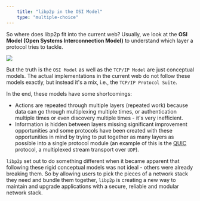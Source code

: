 ```yaml
---
    title: "libp2p in the OSI Model"
    type: "multiple-choice"
---
```


So where does libp2p fit into the current web?
Usually, we look at the **OSI Model (Open Systems Interconnection Model)** to understand which layer a protocol tries to tackle.

<div class="flex justify-center mv4">
    <img src="/tutorial-assets/T0008L04-osi-model.png">
</div>

But the truth is the `OSI Model` as well as the `TCP/IP Model` are just conceptual models. The actual implementations in the current web do not follow these models exactly, but instead it's a mix, i.e., the `TCP/IP Protocol Suite`.

In the end, these models have some shortcomings:

- Actions are repeated through multiple layers (repeated work) because data can go through multiplexing multiple times, or authentication multiple times or even discovery multiple times - it's very inefficient.
- Information is hidden between layers missing significant improvement opportunities and some protocols have been created with these opportunities in mind by trying to put together as many layers as possible into a single protocol module (an example of this is the [QUIC](https://www.chromium.org/quic) protocol, a multiplexed stream transport over `UDP`).

`libp2p` set out to do something different when it became apparent that following these rigid conceptual models was not ideal - others were already breaking them.
So by allowing users to pick the pieces of a network stack they need and bundle them together, `libp2p` is creating a new way to maintain and upgrade applications with a secure, reliable and modular network stack.
